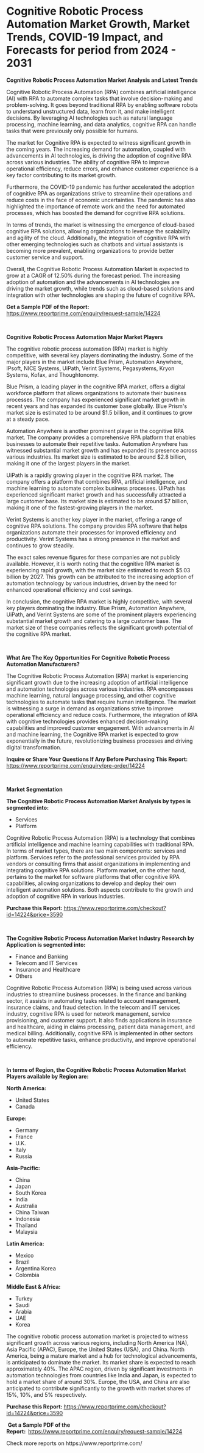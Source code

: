 <p><h1>Cognitive Robotic Process Automation Market Growth, Market Trends, COVID-19 Impact, and Forecasts for period from 2024 - 2031</h1></p><p><strong>Cognitive Robotic Process Automation Market Analysis and Latest Trends</strong></p>
<p><p>Cognitive Robotic Process Automation (RPA) combines artificial intelligence (AI) with RPA to automate complex tasks that involve decision-making and problem-solving. It goes beyond traditional RPA by enabling software robots to understand unstructured data, learn from it, and make intelligent decisions. By leveraging AI technologies such as natural language processing, machine learning, and data analytics, cognitive RPA can handle tasks that were previously only possible for humans.</p><p>The market for Cognitive RPA is expected to witness significant growth in the coming years. The increasing demand for automation, coupled with advancements in AI technologies, is driving the adoption of cognitive RPA across various industries. The ability of cognitive RPA to improve operational efficiency, reduce errors, and enhance customer experience is a key factor contributing to its market growth.</p><p>Furthermore, the COVID-19 pandemic has further accelerated the adoption of cognitive RPA as organizations strive to streamline their operations and reduce costs in the face of economic uncertainties. The pandemic has also highlighted the importance of remote work and the need for automated processes, which has boosted the demand for cognitive RPA solutions.</p><p>In terms of trends, the market is witnessing the emergence of cloud-based cognitive RPA solutions, allowing organizations to leverage the scalability and agility of the cloud. Additionally, the integration of cognitive RPA with other emerging technologies such as chatbots and virtual assistants is becoming more prevalent, enabling organizations to provide better customer service and support.</p><p>Overall, the Cognitive Robotic Process Automation Market is expected to grow at a CAGR of 12.50% during the forecast period. The increasing adoption of automation and the advancements in AI technologies are driving the market growth, while trends such as cloud-based solutions and integration with other technologies are shaping the future of cognitive RPA.</p></p>
<p><strong>Get a Sample PDF of the Report:&nbsp;</strong> <a href="https://www.reportprime.com/enquiry/request-sample/14224">https://www.reportprime.com/enquiry/request-sample/14224</a></p>
<p>&nbsp;</p>
<p><strong>Cognitive Robotic Process Automation Major Market Players</strong></p>
<p><p>The cognitive robotic process automation (RPA) market is highly competitive, with several key players dominating the industry. Some of the major players in the market include Blue Prism, Automation Anywhere, IPsoft, NICE Systems, UiPath, Verint Systems, Pegasystems, Kryon Systems, Kofax, and Thoughtonomy.</p><p>Blue Prism, a leading player in the cognitive RPA market, offers a digital workforce platform that allows organizations to automate their business processes. The company has experienced significant market growth in recent years and has expanded its customer base globally. Blue Prism's market size is estimated to be around $1.5 billion, and it continues to grow at a steady pace.</p><p>Automation Anywhere is another prominent player in the cognitive RPA market. The company provides a comprehensive RPA platform that enables businesses to automate their repetitive tasks. Automation Anywhere has witnessed substantial market growth and has expanded its presence across various industries. Its market size is estimated to be around $2.8 billion, making it one of the largest players in the market.</p><p>UiPath is a rapidly growing player in the cognitive RPA market. The company offers a platform that combines RPA, artificial intelligence, and machine learning to automate complex business processes. UiPath has experienced significant market growth and has successfully attracted a large customer base. Its market size is estimated to be around $7 billion, making it one of the fastest-growing players in the market.</p><p>Verint Systems is another key player in the market, offering a range of cognitive RPA solutions. The company provides RPA software that helps organizations automate their processes for improved efficiency and productivity. Verint Systems has a strong presence in the market and continues to grow steadily.</p><p>The exact sales revenue figures for these companies are not publicly available. However, it is worth noting that the cognitive RPA market is experiencing rapid growth, with the market size estimated to reach $5.03 billion by 2027. This growth can be attributed to the increasing adoption of automation technology by various industries, driven by the need for enhanced operational efficiency and cost savings.</p><p>In conclusion, the cognitive RPA market is highly competitive, with several key players dominating the industry. Blue Prism, Automation Anywhere, UiPath, and Verint Systems are some of the prominent players experiencing substantial market growth and catering to a large customer base. The market size of these companies reflects the significant growth potential of the cognitive RPA market.</p></p>
<p>&nbsp;</p>
<p><strong>What Are The Key Opportunities For Cognitive Robotic Process Automation Manufacturers?</strong></p>
<p><p>The Cognitive Robotic Process Automation (RPA) market is experiencing significant growth due to the increasing adoption of artificial intelligence and automation technologies across various industries. RPA encompasses machine learning, natural language processing, and other cognitive technologies to automate tasks that require human intelligence. The market is witnessing a surge in demand as organizations strive to improve operational efficiency and reduce costs. Furthermore, the integration of RPA with cognitive technologies provides enhanced decision-making capabilities and improved customer engagement. With advancements in AI and machine learning, the Cognitive RPA market is expected to grow exponentially in the future, revolutionizing business processes and driving digital transformation.</p></p>
<p><strong>Inquire or Share Your Questions If Any Before Purchasing This Report:</strong> <a href="https://www.reportprime.com/enquiry/pre-order/14224">https://www.reportprime.com/enquiry/pre-order/14224</a></p>
<p>&nbsp;</p>
<p><strong>Market Segmentation</strong></p>
<p><strong>The Cognitive Robotic Process Automation Market Analysis by types is segmented into:</strong></p>
<p><ul><li>Services</li><li>Platform</li></ul></p>
<p><p>Cognitive Robotic Process Automation (RPA) is a technology that combines artificial intelligence and machine learning capabilities with traditional RPA. In terms of market types, there are two main components: services and platform. Services refer to the professional services provided by RPA vendors or consulting firms that assist organizations in implementing and integrating cognitive RPA solutions. Platform market, on the other hand, pertains to the market for software platforms that offer cognitive RPA capabilities, allowing organizations to develop and deploy their own intelligent automation solutions. Both aspects contribute to the growth and adoption of cognitive RPA in various industries.</p></p>
<p><strong>Purchase this Report:&nbsp;</strong><a href="https://www.reportprime.com/checkout?id=14224&price=3590">https://www.reportprime.com/checkout?id=14224&price=3590</a></p>
<p>&nbsp;</p>
<p><strong>The Cognitive Robotic Process Automation Market Industry Research by Application is segmented into:</strong></p>
<p><ul><li>Finance and Banking</li><li>Telecom and IT Services</li><li>Insurance and Healthcare</li><li>Others</li></ul></p>
<p><p>Cognitive Robotic Process Automation (RPA) is being used across various industries to streamline business processes. In the finance and banking sector, it assists in automating tasks related to account management, insurance claims, and fraud detection. In the telecom and IT services industry, cognitive RPA is used for network management, service provisioning, and customer support. It also finds applications in insurance and healthcare, aiding in claims processing, patient data management, and medical billing. Additionally, cognitive RPA is implemented in other sectors to automate repetitive tasks, enhance productivity, and improve operational efficiency.</p></p>
<p>&nbsp;</p>
<p><strong>In terms of Region, the Cognitive Robotic Process Automation Market Players available by Region are:</strong></p>
<p>
    <p> <strong> North America: </strong>
        <ul>
            <li>United States</li>
            <li>Canada</li>
        </ul>
        </p> 
    <p> <strong> Europe: </strong>
        <ul>
            <li>Germany</li>
            <li>France</li>
            <li>U.K.</li>
            <li>Italy</li>
            <li>Russia</li>
        </ul>
        </p> 
    <p> <strong> Asia-Pacific: </strong>
        <ul>
            <li>China</li>
            <li>Japan</li>
            <li>South Korea</li>
            <li>India</li>
            <li>Australia</li>
            <li>China Taiwan</li>
            <li>Indonesia</li>
            <li>Thailand</li>
            <li>Malaysia</li>
        </ul>
        </p> 
    <p> <strong> Latin America: </strong>
        <ul>
            <li>Mexico</li>
            <li>Brazil</li>
            <li>Argentina Korea</li>
            <li>Colombia</li>
        </ul>
        </p> 
    <p> <strong> Middle East & Africa: </strong>
        <ul>
            <li>Turkey</li>
            <li>Saudi</li>
            <li>Arabia</li>
            <li>UAE</li>
            <li>Korea</li>
        </ul>
    </p>
    </p>
<p><p>The cognitive robotic process automation market is projected to witness significant growth across various regions, including North America (NA), Asia Pacific (APAC), Europe, the United States (USA), and China. North America, being a mature market and a hub for technological advancements, is anticipated to dominate the market. Its market share is expected to reach approximately 40%. The APAC region, driven by significant investments in automation technologies from countries like India and Japan, is expected to hold a market share of around 30%. Europe, the USA, and China are also anticipated to contribute significantly to the growth with market shares of 15%, 10%, and 5% respectively.</p></p>
<p><strong>Purchase this Report: </strong><a href="https://www.reportprime.com/checkout?id=14224&price=3590">https://www.reportprime.com/checkout?id=14224&price=3590</a></p>
<p>&nbsp;<strong>Get a Sample PDF of the Report:&nbsp;&nbsp;</strong><a href="https://www.reportprime.com/enquiry/request-sample/14224">https://www.reportprime.com/enquiry/request-sample/14224</a></p>
<p><strong></strong></p>
<p>Check more reports on https://www.reportprime.com/</p>